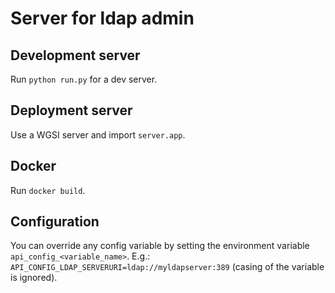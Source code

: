 # Server for ldap admin

## Development server

Run `python run.py` for a dev server.

## Deployment server

Use a WGSI server and import `server.app`.

## Docker

Run `docker build`.

## Configuration

You can override any config variable by setting the environment variable `api_config_<variable_name>`.
E.g.: `API_CONFIG_LDAP_SERVERURI=ldap://myldapserver:389` (casing of the variable is ignored).

